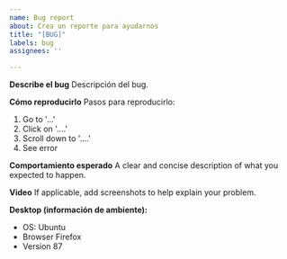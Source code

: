 ```yaml
---
name: Bug report
about: Crea un reporte para ayudarnos
title: "[BUG]"
labels: bug
assignees: ''

---
```


**Describe el bug**
Descripción del bug.

**Cómo reproducirlo**
Pasos para reproducirlo:
1. Go to '...'
2. Click on '....'
3. Scroll down to '....'
4. See error

**Comportamiento esperado**
A clear and concise description of what you expected to happen.

**Video**
If applicable, add screenshots to help explain your problem.

**Desktop (información de ambiente):**
 - OS: Ubuntu
 - Browser Firefox
 - Version 87

